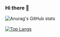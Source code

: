 ### Hi there 👋
![Anurag's GitHub stats](https://github-readme-stats.vercel.app/api?username=eliascando&count_private=true&show_icons=true&theme=dark)        
<br>[![Top Langs](https://github-readme-stats.vercel.app/api/top-langs/?username=eliascando&langs_count=10&count_private=true)](https://github.com/anuraghazra/github-readme-stats)


<!--
**eliascando/eliascando** is a ✨ _special_ ✨ repository because its `README.md` (this file) appears on your GitHub profile.

Here are some ideas to get you started:

- 🔭 I’m currently working on ...
- 🌱 I’m currently learning ...
- 👯 I’m looking to collaborate on ...
- 🤔 I’m looking for help with ...
- 💬 Ask me about ...
- 📫 How to reach me: ...
- 😄 Pronouns: ...
- ⚡ Fun fact: ...
-->

